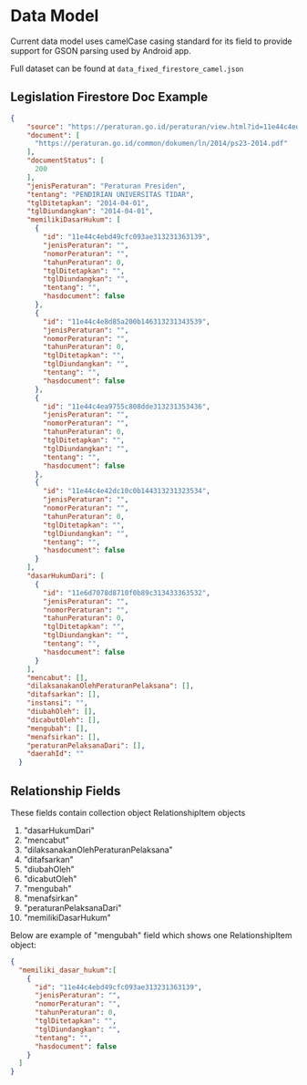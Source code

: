 # Data Model

Current data model uses camelCase casing standard for its field to provide support for GSON parsing used by Android app.

Full dataset can be found at `data_fixed_firestore_camel.json`

## Legislation Firestore Doc Example
```json
{
    "source": "https://peraturan.go.id/peraturan/view.html?id=11e44c4ed09124909b9c313231363531",
    "document": [
      "https://peraturan.go.id/common/dokumen/ln/2014/ps23-2014.pdf"
    ],
    "documentStatus": [
      200
    ],
    "jenisPeraturan": "Peraturan Presiden",
    "tentang": "PENDIRIAN UNIVERSITAS TIDAR",
    "tglDitetapkan": "2014-04-01",
    "tglDiundangkan": "2014-04-01",
    "memilikiDasarHukum": [
      {
        "id": "11e44c4ebd49cfc093ae313231363139",
        "jenisPeraturan": "",
        "nomorPeraturan": "",
        "tahunPeraturan": 0,
        "tglDitetapkan": "",
        "tglDiundangkan": "",
        "tentang": "",
        "hasdocument": false
      },
      {
        "id": "11e44c4e8d85a200b146313231343539",
        "jenisPeraturan": "",
        "nomorPeraturan": "",
        "tahunPeraturan": 0,
        "tglDitetapkan": "",
        "tglDiundangkan": "",
        "tentang": "",
        "hasdocument": false
      },
      {
        "id": "11e44c4ea9755c808dde313231353436",
        "jenisPeraturan": "",
        "nomorPeraturan": "",
        "tahunPeraturan": 0,
        "tglDitetapkan": "",
        "tglDiundangkan": "",
        "tentang": "",
        "hasdocument": false
      },
      {
        "id": "11e44c4e42dc10c0b144313231323534",
        "jenisPeraturan": "",
        "nomorPeraturan": "",
        "tahunPeraturan": 0,
        "tglDitetapkan": "",
        "tglDiundangkan": "",
        "tentang": "",
        "hasdocument": false
      }
    ],
    "dasarHukumDari": [
      {
        "id": "11e6d7078d8710f0b89c313433363532",
        "jenisPeraturan": "",
        "nomorPeraturan": "",
        "tahunPeraturan": 0,
        "tglDitetapkan": "",
        "tglDiundangkan": "",
        "tentang": "",
        "hasdocument": false
      }
    ],
    "mencabut": [],
    "dilaksanakanOlehPeraturanPelaksana": [],
    "ditafsarkan": [],
    "instansi": "",
    "diubahOleh": [],
    "dicabutOleh": [],
    "mengubah": [],
    "menafsirkan": [],
    "peraturanPelaksanaDari": [],
    "daerahId": ""
  }
```

## Relationship Fields

These fields contain collection object RelationshipItem objects

1. "dasarHukumDari"
2. "mencabut"
3. "dilaksanakanOlehPeraturanPelaksana"
4. "ditafsarkan"
5. "diubahOleh"
6. "dicabutOleh"
7. "mengubah"
8. "menafsirkan"
9. "peraturanPelaksanaDari"
10. "memilikiDasarHukum"


Below are example of "mengubah" field which shows one RelationshipItem object:

```json
{
  "memiliki_dasar_hukum":[
    {
      "id": "11e44c4ebd49cfc093ae313231363139",
      "jenisPeraturan": "",
      "nomorPeraturan": "",
      "tahunPeraturan": 0,
      "tglDitetapkan": "",
      "tglDiundangkan": "",
      "tentang": "",
      "hasdocument": false
    }
  ]
}
```
